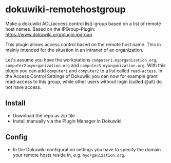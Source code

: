 # dokuwiki-remotehostgroup
Make a dokuwiki ACL(access control list)-group based on a list of remote host names.
Based on the IPGroup-Plugin: https://www.dokuwiki.org/plugin:ipgroup

This plugin allows access control based on the remote host name. This in mainly intended for the situation in an intranet of an organization.

Let's assume you have the workstations `computer1.myorganization.org`, `computer2.myorganization.org` and `computer3.myorganization.org`. With this plugin you can add `computer1` and `computer2` to a list called `read-access`. In the Access Control Settings of Dokuwiki you can now for example grant read-access to this group, while other users without login (called @all) do not have access.

## Install
* Download the repo as zip file 
* Install manually via the Plugin Manager in Dokuwiki

## Config
* In the Dokuwiki configuration settings you have to specify the domain your remote hosts reside in, e.g. `myorganization.org`.